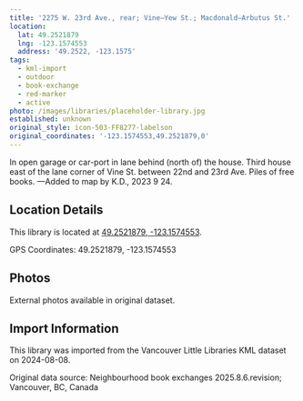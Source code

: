 ```yaml
---
title: '2275 W. 23rd Ave., rear; Vine—Yew St.; Macdonald—Arbutus St.'
location:
  lat: 49.2521879
  lng: -123.1574553
  address: '49.2522, -123.1575'
tags:
  - kml-import
  - outdoor
  - book-exchange
  - red-marker
  - active
photo: /images/libraries/placeholder-library.jpg
established: unknown
original_style: icon-503-FF8277-labelson
original_coordinates: '-123.1574553,49.2521879,0'
---
```

In open garage or car-port in lane behind 
(north of) the house.
Third house east of the lane corner of Vine St. between 22nd and 23rd Ave.
Piles of free books.
—Added to map by K.D., 2023 9 24.  

## Location Details

This library is located at [49.2521879, -123.1574553](https://www.google.com/maps?q=49.2521879,-123.1574553).

GPS Coordinates: 49.2521879, -123.1574553

## Photos

External photos available in original dataset.

## Import Information

This library was imported from the Vancouver Little Libraries KML dataset on 2024-08-08.

Original data source: Neighbourhood book exchanges 2025.8.6.revision; Vancouver, BC, Canada
